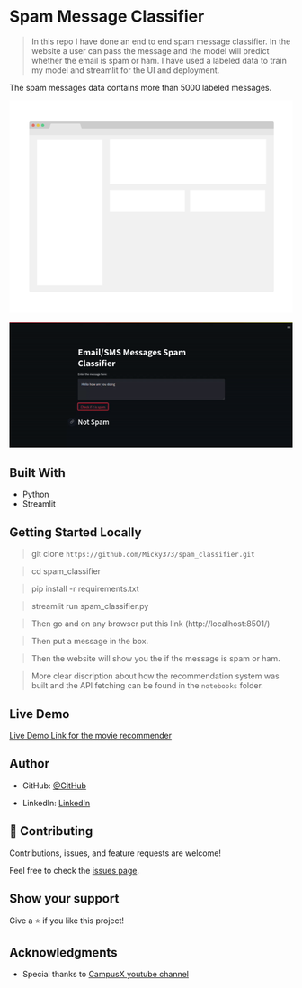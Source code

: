 # Spam Message Classifier

> In this repo I have done an end to end spam message classifier. In the website a user can pass the message and the model will predict whether the email is spam or ham. I have used a labeled data to train my model and streamlit for the UI and deployment. 

The spam messages data contains more than 5000 labeled messages.

![screenshot](./images_and_gifs/app_screenshot.png)


<img  src="./images_and_gifs/demo.gif"> 


## Built With

- Python
- Streamlit

## Getting Started Locally

> git clone `https://github.com/Micky373/spam_classifier.git`

> cd spam_classifier

> pip install -r requirements.txt

> streamlit run spam_classifier.py

> Then go and on any browser put this link (http://localhost:8501/)

> Then put a message in the box.

> Then the website will show you the if the message is spam or ham.

> More clear discription about how the recommendation system was built and the API fetching can be found in the `notebooks` folder.

## Live Demo

[Live Demo Link for the movie recommender](https://micky373-movie-recommender-movie-recommender-30zzn3.streamlit.app/)

## Author

- GitHub: [@GitHub](https://github.com/Micky373)

- LinkedIn: [LinkedIn](https://www.linkedin.com/in/michaeltamirie/)

## 🤝 Contributing

Contributions, issues, and feature requests are welcome!

Feel free to check the [issues page](https://github.com/Micky373/spam_classifier/issues).

## Show your support

Give a ⭐️ if you like this project!

## Acknowledgments

- Special thanks to [CampusX youtube channel](https://www.youtube.com/@campusx-official)
